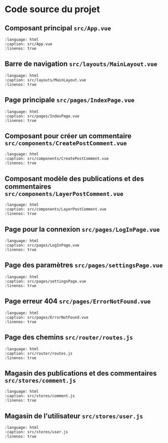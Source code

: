 
# Code source du projet

## Composant principal `src/App.vue`

```{literalinclude} project/src/App.vue
:language: html
:caption: src/App.vue
:linenos: true
```
## Barre de navigation `src/layouts/MainLayout.vue`

```{literalinclude} project/src/layouts/MainLayout.vue
:language: html
:caption: src/layouts/MainLayout.vue
:linenos: true
```

## Page principale `src/pages/IndexPage.vue`

```{literalinclude} project/src/pages/IndexPage.vue
:language: html
:caption: src/pages/IndexPage.vue
:linenos: true
```

## Composant pour créer un commentaire `src/components/CreatePostComment.vue`

```{literalinclude} project/src/components/CreatePostComment.vue
:language: html
:caption: src/components/CreatePostComment.vue
:linenos: true
```
##  Composant modèle des publications et des commentaires `src/components/LayerPostComment.vue`

```{literalinclude} project/src/components/LayerPostComment.vue
:language: html
:caption: src/components/LayerPostComment.vue
:linenos: true
```
## Page pour la connexion `src/pages/LogInPage.vue`

```{literalinclude} project/src/pages/LogInPage.vue
:language: html
:caption: src/pages/LogInPage.vue
:linenos: true
```
## Page des paramètres `src/pages/settingsPage.vue`

```{literalinclude} project/src/pages/settingsPage.vue
:language: html
:caption: src/pages/settingsPage.vue
:linenos: true
```
## Page erreur 404 `src/pages/ErrorNotFound.vue`

```{literalinclude} project/src/pages/ErrorNotFound.vue
:language: html
:caption: src/pages/ErrorNotFound.vue
:linenos: true
```
## Page des chemins `src/router/routes.js`

```{literalinclude} project/src/router/routes.js
:language: html
:caption: src/router/routes.js
:linenos: true
```
## Magasin des publications et des commentaires `src/stores/comment.js`

```{literalinclude} project/src/stores/comment.js
:language: html
:caption: src/stores/comment.js
:linenos: true
```

## Magasin de l'utilisateur `src/stores/user.js`

```{literalinclude} project/src/stores/user.js
:language: html
:caption: src/stores/user.js
:linenos: true
```



